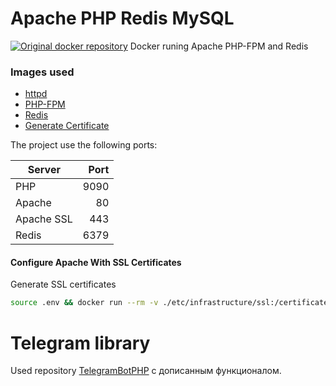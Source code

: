 # Apache PHP Redis MySQL
[![Original docker repository](https://badge.fury.io/gh/cgarde89%2Fdocker-apache-php-redis-mysql.svg)](https://badge.fury.io/gh/cgarde89%2Fdocker-apache-php-redis-mysql)
Docker runing Apache PHP-FPM and Redis

### Images used

- [httpd](https://hub.docker.com/layers/httpd/library/httpd/2.4.41-alpine/images/sha256-4df91a8788e987e74b16b02e328b204fc1fe8329143dc249be7e37d330277ba1)
- [PHP-FPM](https://hub.docker.com/layers/php/library/php/7.4.5-fpm-alpine/images/sha256-797c1e43838377697511f3ac06e1ae741f257f89f2ede06da37e647dd6d05ccb)
- [Redis](https://hub.docker.com/layers/redis/library/redis/5.0.7-alpine/images/sha256-166c09afbde11b339de35a8a894556584a17e21256ca7dd8a60c879fcda8fb1d)
- [Generate Certificate](https://hub.docker.com/r/jacoelho/generate-certificate)

The project use the following ports:

| **Server** | **Port** |
| ---------- | --------: |
| PHP | 9090 |
| Apache | 80 |
| Apache SSL | 443 |
| Redis | 6379 |

#### Configure Apache With SSL Certificates

Generate SSL certificates

```bash
source .env && docker run --rm -v ./etc/infrastructure/ssl:/certificates -e "SERVER=$APACHE_HOST" jacoelho/generate-certificate
```

# Telegram library
Used repository [TelegramBotPHP](https://github.com/Eleirbag89/TelegramBotPHP) с дописанным функционалом.
